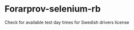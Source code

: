 Forarprov-selenium-rb
=====================

Check for available test day times for Swedish drivers license